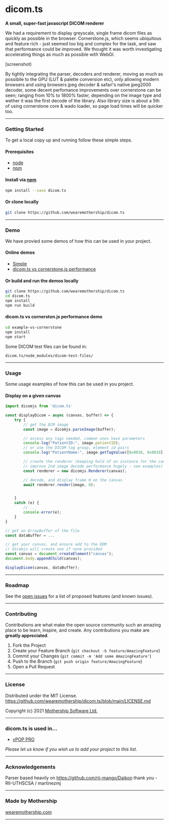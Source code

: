 # dicom.ts
**A small, super-fast javascript DICOM renderer**

<!-- INTRODUCTION -->
We had a requirement to display greyscale, single frame dicom files as quickly as possible in the browser. Cornerstone.js, which seems ubiquitous and feature rich - just seemed too big and complex for the task, and saw that performance could be improved. We thought it was worth investigating accelerating things as much as possible with WebGl.

[screenshot)

By tightly integrating the parser, decoders and renderer, moving as much as possibile to the GPU (LUT & palette conversion etc), only allowing modern browsers and using browsers jpeg decoder & safari's native jpeg2000 decoder, some decent perfomance improvements over cornerstone can be seen; ranging from 10% to 1800% faster, depending on the image type and wether it was the first decode of the library. Also library size is about a 5th of using cornerstone core & wado loader, so page load times will be quicker too.
****



<!-- GETTING STARTED -->
### Getting Started
To get a local copy up and running follow these simple steps.

#### Prerequisites
- [node](https://nodejs.org/en/download/)
- [npm](https://www.npmjs.com)

#### Install via [npm](https://www.npmjs.com)
```bash
npm install --save dicom.ts
```

#### Or clone locally
```bash
git clone https://github.com/wearemothership/dicom.ts
```
****



<!-- DEMO EXAMPLES -->
### Demo
We have provied some demos of how this can be used in your project.

#### Online demos
- [Simple](https://wearemothership.github.io/dicom.ts)
- [dicom.ts vs cornerstone.js performance](https://wearemothership.github.io/dicom.ts/#/vs-cornerstone)

#### Or build and run the demos locally
```bash
git clone https://github.com/wearemothership/dicom.ts
cd dicom.ts
npm install
npm run build
```

#### dicom.ts vs cornerston.js performance demo
```bash
cd example-vs-cornerstone
npm install
npm start
```
Some DICOM test files can be found in:
```
dicom.ts/node_modules/dicom-test-files/
```
****



<!-- USAGE EXAMPLES -->
### Usage
Some usage examples of how this can be used in you project.

#### Display on a given canvas
```js
import dicomjs from 'dicom.ts'

const displayDicom = async (canvas, buffer) => {
	try {
		// get the DCM image
		const image = dicomjs.parseImage(buffer);

		// access any tags needed, common ones have parameters
		console.log("PatientID:", image.patientID);
		// or use the DICOM tag group, element id pairs
		console.log("PatientName:", image.getTagValue([0x0010, 0x0010]));

		// create the renderer (keeping hold of an instance for the canvas can
		// improve 2nd image decode performance hugely - see examples)
		const renderer = new dicomjs.Renderer(canvas);

		// decode, and display frame 0 on the canvas
		await renderer.render(image, 0);


	}
	catch (e) {
		// ...
		console.error(e);
	}
}

// get an ArrayBuffer of the file
const dataBuffer = ...

// get your canvas, and ensure add to the DOM
// dicomjs will create one if none provided
const canvas = document.createElement("canvas");
document.body.appendChild(canvas);

displayDicom(canvas, dataBuffer);

```
****



<!-- ROADMAP -->
### Roadmap
See the [open issues](https://github.com/wearemothership/dicom.ts/issues) for a list of proposed features (and known issues).
****



<!-- CONTRIBUTING -->
### Contributing
Contributions are what make the open source community such an amazing place to be learn, inspire, and create. Any contributions you make are **greatly appreciated**.

1. Fork the Project
2. Create your Feature Branch (`git checkout -b feature/AmazingFeature`)
3. Commit your Changes (`git commit -m 'Add some AmazingFeature'`)
4. Push to the Branch (`git push origin feature/AmazingFeature`)
5. Open a Pull Request
****



<!-- LICENSE -->
### License
Distributed under the MIT License.
https://github.com/wearemothership/dicom.ts/blob/main/LICENSE.md

Copyright (c) 2021 [Mothership Software Ltd.](https://github.com/wearemothership.com)
****



<!-- USED IN... -->
### dicom.ts is used in…
- [vPOP PRO](https://vpop-pro.com)

*Please let us know if you wish us to add your project to this list.*
****



<!-- ACKNOWLEDGEMENTS -->
### Acknowledgements
Parser based heavily on https://github.com/rii-mango/Daikon
thank you - RII-UTHSCSA / martinezmj
****



<!-- CONTACT -->
### Made by Mothership
[wearemothership.com](https://wearemothership.com)
****
